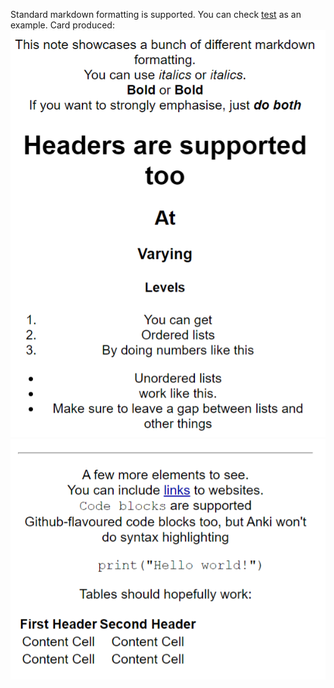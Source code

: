 Standard markdown formatting is supported.
You can check [test](./test.md) as an example.
Card produced:
![front](/Images/Markdown_1.png)
![back](/Images/Markdown_2.png)